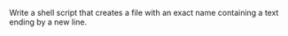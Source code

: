 Write a shell script that creates a file with an exact name containing a text ending by a new line.
